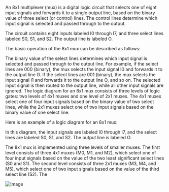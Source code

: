 An 8x1 multiplexer (mux) is a digital logic circuit that selects one of eight input signals and forwards it to a single output line, based on the binary value of three select (or control) lines. The control lines determine which input signal is selected and passed through to the output.

The circuit contains eight inputs labeled I0 through I7, and three select lines labeled S0, S1, and S2. The output line is labeled O.

The basic operation of the 8x1 mux can be described as follows:

The binary value of the select lines determines which input signal is selected and passed through to the output line.
For example, if the select lines are 000 (binary), the mux selects the input signal I0 and forwards it to the output line O. If the select lines are 001 (binary), the mux selects the input signal I1 and forwards it to the output line O, and so on.
The selected input signal is then routed to the output line, while all other input signals are ignored.
The logic diagram for an 8x1 mux consists of three levels of logic gates: two levels of 4x1 muxes and one level of 2x1 muxes. The 4x1 muxes select one of four input signals based on the binary value of two select lines, while the 2x1 muxes select one of two input signals based on the binary value of one select line.

Here is an example of a logic diagram for an 8x1 mux:

    
In this diagram, the input signals are labeled I0 through I7, and the select lines are labeled S0, S1, and S2. The output line is labeled O.

The 8x1 mux is implemented using three levels of smaller muxes. The first level consists of three 4x1 muxes (M0, M1, and M2), which select one of four input signals based on the value of the two least significant select lines (S0 and S1). The second level consists of three 2x1 muxes (M3, M4, and M5), which select one of two input signals based on the value of the third select line (S2). The


![image](https://user-images.githubusercontent.com/71482618/222708851-10e6490d-5bb7-4c8b-a4a5-0f3bd172aa7e.png)
